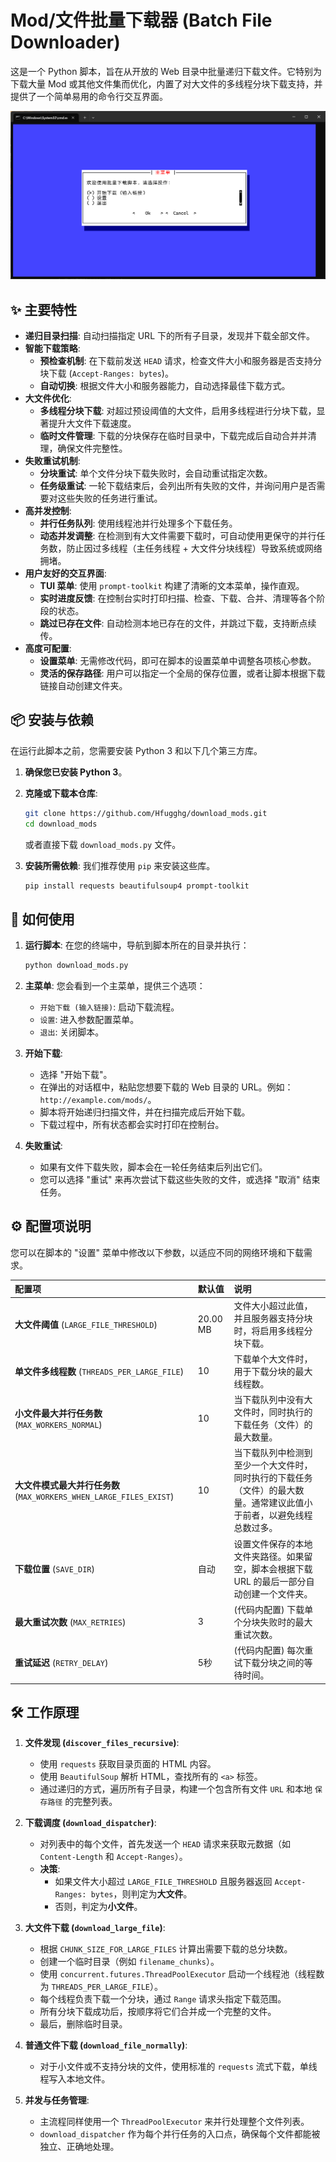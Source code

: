 # Mod/文件批量下载器 (Batch File Downloader)

这是一个 Python 脚本，旨在从开放的 Web 目录中批量递归下载文件。它特别为下载大量 Mod 或其他文件集而优化，内置了对大文件的多线程分块下载支持，并提供了一个简单易用的命令行交互界面。

![脚本主菜单截图](https://github.com/Hfugghg/download_mods/blob/main/Screenshot/1.png?raw=true)  

## ✨ 主要特性

- **递归目录扫描**: 自动扫描指定 URL 下的所有子目录，发现并下载全部文件。
- **智能下载策略**:
    - **预检查机制**: 在下载前发送 `HEAD` 请求，检查文件大小和服务器是否支持分块下载 (`Accept-Ranges: bytes`)。
    - **自动切换**: 根据文件大小和服务器能力，自动选择最佳下载方式。
- **大文件优化**:
    - **多线程分块下载**: 对超过预设阈值的大文件，启用多线程进行分块下载，显著提升大文件下载速度。
    - **临时文件管理**: 下载的分块保存在临时目录中，下载完成后自动合并并清理，确保文件完整性。
- **失败重试机制**:
    - **分块重试**: 单个文件分块下载失败时，会自动重试指定次数。
    - **任务级重试**: 一轮下载结束后，会列出所有失败的文件，并询问用户是否需要对这些失败的任务进行重试。
- **高并发控制**:
    - **并行任务队列**: 使用线程池并行处理多个下载任务。
    - **动态并发调整**: 在检测到有大文件需要下载时，可自动使用更保守的并行任务数，防止因过多线程（主任务线程 + 大文件分块线程）导致系统或网络拥堵。
- **用户友好的交互界面**:
    - **TUI 菜单**: 使用 `prompt-toolkit` 构建了清晰的文本菜单，操作直观。
    - **实时进度反馈**: 在控制台实时打印扫描、检查、下载、合并、清理等各个阶段的状态。
    - **跳过已存在文件**: 自动检测本地已存在的文件，并跳过下载，支持断点续传。
- **高度可配置**:
    - **设置菜单**: 无需修改代码，即可在脚本的设置菜单中调整各项核心参数。
    - **灵活的保存路径**: 用户可以指定一个全局的保存位置，或者让脚本根据下载链接自动创建文件夹。

## 📦 安装与依赖

在运行此脚本之前，您需要安装 Python 3 和以下几个第三方库。

1.  **确保您已安装 Python 3**。

2.  **克隆或下载本仓库**:
    ```bash
    git clone https://github.com/Hfugghg/download_mods.git
    cd download_mods
    ```
    或者直接下载 `download_mods.py` 文件。

3.  **安装所需依赖**:
    我们推荐使用 `pip` 来安装这些库。
    ```bash
    pip install requests beautifulsoup4 prompt-toolkit
    ```

## 🚀 如何使用

1.  **运行脚本**:
    在您的终端中，导航到脚本所在的目录并执行：
    ```bash
    python download_mods.py
    ```

2.  **主菜单**:
    您会看到一个主菜单，提供三个选项：
    - `开始下载 (输入链接)`: 启动下载流程。
    - `设置`: 进入参数配置菜单。
    - `退出`: 关闭脚本。

3.  **开始下载**:
    - 选择 "开始下载"。
    - 在弹出的对话框中，粘贴您想要下载的 Web 目录的 URL。例如：`http://example.com/mods/`。
    - 脚本将开始递归扫描文件，并在扫描完成后开始下载。
    - 下载过程中，所有状态都会实时打印在控制台。

4.  **失败重试**:
    - 如果有文件下载失败，脚本会在一轮任务结束后列出它们。
    - 您可以选择 "重试" 来再次尝试下载这些失败的文件，或选择 "取消" 结束任务。

## ⚙️ 配置项说明

您可以在脚本的 "设置" 菜单中修改以下参数，以适应不同的网络环境和下载需求。

| 配置项 | 默认值 | 说明 |
| :--- | :--- | :--- |
| **大文件阈值** (`LARGE_FILE_THRESHOLD`) | 20.00 MB | 文件大小超过此值，并且服务器支持分块时，将启用多线程分块下载。 |
| **单文件多线程数** (`THREADS_PER_LARGE_FILE`) | 10 | 下载单个大文件时，用于下载分块的最大线程数。 |
| **小文件最大并行任务数** (`MAX_WORKERS_NORMAL`) | 10 | 当下载队列中没有大文件时，同时执行的下载任务（文件）的最大数量。 |
| **大文件模式最大并行任务数** (`MAX_WORKERS_WHEN_LARGE_FILES_EXIST`) | 10 | 当下载队列中检测到至少一个大文件时，同时执行的下载任务（文件）的最大数量。通常建议此值小于前者，以避免线程总数过多。 |
| **下载位置** (`SAVE_DIR`) | 自动 | 设置文件保存的本地文件夹路径。如果留空，脚本会根据下载 URL 的最后一部分自动创建一个文件夹。 |
| **最大重试次数** (`MAX_RETRIES`) | 3 | (代码内配置) 下载单个分块失败时的最大重试次数。 |
| **重试延迟** (`RETRY_DELAY`) | 5秒 | (代码内配置) 每次重试下载分块之间的等待时间。 |

## 🛠️ 工作原理

1.  **文件发现 (`discover_files_recursive`)**:
    - 使用 `requests` 获取目录页面的 HTML 内容。
    - 使用 `BeautifulSoup` 解析 HTML，查找所有的 `<a>` 标签。
    - 通过递归的方式，遍历所有子目录，构建一个包含所有文件 `URL` 和本地 `保存路径` 的完整列表。

2.  **下载调度 (`download_dispatcher`)**:
    - 对列表中的每个文件，首先发送一个 `HEAD` 请求来获取元数据（如 `Content-Length` 和 `Accept-Ranges`）。
    - **决策**:
        - 如果文件大小超过 `LARGE_FILE_THRESHOLD` 且服务器返回 `Accept-Ranges: bytes`，则判定为**大文件**。
        - 否则，判定为**小文件**。

3.  **大文件下载 (`download_large_file`)**:
    - 根据 `CHUNK_SIZE_FOR_LARGE_FILES` 计算出需要下载的总分块数。
    - 创建一个临时目录（例如 `filename_chunks`）。
    - 使用 `concurrent.futures.ThreadPoolExecutor` 启动一个线程池（线程数为 `THREADS_PER_LARGE_FILE`）。
    - 每个线程负责下载一个分块，通过 `Range` 请求头指定下载范围。
    - 所有分块下载成功后，按顺序将它们合并成一个完整的文件。
    - 最后，删除临时目录。

4.  **普通文件下载 (`download_file_normally`)**:
    - 对于小文件或不支持分块的文件，使用标准的 `requests` 流式下载，单线程写入本地文件。

5.  **并发与任务管理**:
    - 主流程同样使用一个 `ThreadPoolExecutor` 来并行处理整个文件列表。
    - `download_dispatcher` 作为每个并行任务的入口点，确保每个文件都能被独立、正确地处理。
